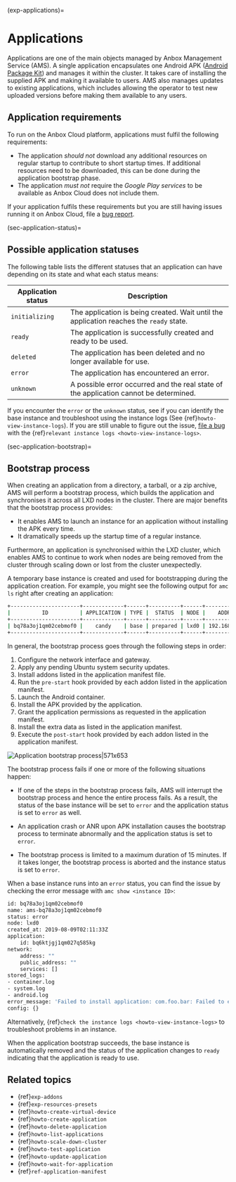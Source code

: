 (exp-applications)=
# Applications

Applications are one of the main objects managed by Anbox Management Service (AMS). A single application encapsulates one Android APK ([Android Package Kit](https://en.wikipedia.org/wiki/Android_application_package)) and manages it within the cluster. It takes care of installing the supplied APK and making it available to users. AMS also manages updates to existing applications, which includes allowing the operator to test new uploaded versions before making them available to any users.

## Application requirements

To run on the Anbox Cloud platform, applications must fulfil the following requirements:

* The application *should not* download any additional resources on regular startup to contribute to short startup times. If additional resources need to be downloaded, this can be done during the application bootstrap phase.
* The application *must not* require the *Google Play services* to be available as Anbox Cloud does not include them.

If your application fulfils these requirements but you are still having issues running it on Anbox Cloud, file a [bug report](https://bugs.launchpad.net/anbox-cloud/+filebug).

(sec-application-status)=
## Possible application statuses

The following table lists the different statuses that an application can have depending on its state and what each status means:

| Application status | Description |
|--------------------|-------------|
| `initializing` | The application is being created. Wait until the application reaches the `ready` state. |
| `ready` | The application is successfully created and ready to be used. |
| `deleted` | The application has been deleted and no longer available for use. |
| `error` | The application has encountered an error. |
| `unknown` | A possible error occurred and the real state of the application cannot be determined. |

If you encounter the `error` or the `unknown` status, see if you can identify the base instance and troubleshoot using the instance logs (See {ref}`howto-view-instance-logs`). If you are still unable to figure out the issue, [file a bug](https://bugs.launchpad.net/anbox-cloud) with the {ref}`relevant instance logs <howto-view-instance-logs>`.


(sec-application-bootstrap)=
## Bootstrap process

When creating an application from a directory, a tarball, or a zip archive, AMS will perform a bootstrap process, which builds the application and synchronises it across all LXD nodes in the cluster. There are major benefits that the bootstrap process provides:

  * It enables AMS to launch an instance for an application without installing the APK every time.
  * It dramatically speeds up the startup time of a regular instance.

Furthermore, an application is synchronised within the LXD cluster, which enables AMS to continue to work when nodes are being removed from the cluster through scaling down or lost from the cluster unexpectedly.

A temporary base instance is created and used for bootstrapping during the application creation. For example, you might see the following output for `amc ls` right after creating an application:

```bash
+----------------------+-------------+------+----------+------+---------------+-----------+
|          ID          | APPLICATION | TYPE |  STATUS  | NODE |    ADDRESS    | ENDPOINTS |
+----------------------+-------------+------+----------+------+---------------+-----------+
| bq78a3oj1qm02cebmof0 |    candy    | base | prepared | lxd0 | 192.168.100.2 |           |
+----------------------+-------------+------+----------+------+---------------+-----------+
```

In general, the bootstrap process goes through the following steps in order:

1. Configure the network interface and gateway.
2. Apply any pending Ubuntu system security updates.
3. Install addons listed in the application manifest file.
4. Run the `pre-start` hook provided by each addon listed in the application manifest.
5. Launch the Android container.
6. Install the APK provided by the application.
7. Grant the application permissions as requested in the application manifest.
8. Install the extra data as listed in the application manifest.
9. Execute the `post-start` hook provided by each addon listed in the application manifest.

![Application bootstrap process|571x653](https://assets.ubuntu.com/v1/7eed04fd-application-bootstrap.png)

The bootstrap process fails if one or more of the following situations happen:

* If one of the steps in the bootstrap process fails, AMS will interrupt the bootstrap process and hence the entire process fails. As a result, the status of the base instance will be set to `error` and the application status is set to `error` as well.

* An application crash or ANR upon APK installation causes the bootstrap process to terminate abnormally and the application status is set to `error`.

* The bootstrap process is limited to a maximum duration of 15 minutes. If it takes longer, the bootstrap process is aborted and the instance status is set to `error`.

When a base instance runs into an `error` status, you can find the issue by checking the error message with `amc show <instance ID>`:

```bash
id: bq78a3oj1qm02cebmof0
name: ams-bq78a3oj1qm02cebmof0
status: error
node: lxd0
created_at: 2019-08-09T02:11:33Z
application:
    id: bq6ktjgj1qm027q585kg
network:
    address: ""
    public_address: ""
    services: []
stored_logs:
- container.log
- system.log
- android.log
error_message: 'Failed to install application: com.foo.bar: Failed to extract native libraries, res=-113'
config: {}
```

Alternatively, {ref}`check the instance logs <howto-view-instance-logs>` to troubleshoot problems in an instance.

When the application bootstrap succeeds, the base instance is automatically removed and the status of the application changes to `ready` indicating that the application is ready to use.

## Related topics

* {ref}`exp-addons`
* {ref}`exp-resources-presets`
* {ref}`howto-create-virtual-device`
* {ref}`howto-create-application`
* {ref}`howto-delete-application`
* {ref}`howto-list-applications`
* {ref}`howto-scale-down-cluster`
* {ref}`howto-test-application`
* {ref}`howto-update-application`
* {ref}`howto-wait-for-application`
* {ref}`ref-application-manifest`
